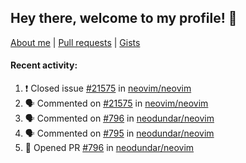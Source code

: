 ## Hey there, welcome to my profile! 👋

[About me](https://seandewar.github.io/)
 | [Pull requests](https://github.com/search?p=1&q=author%3Aseandewar+is%3Apr)
 | [Gists](https://gist.github.com/seandewar)

#### Recent activity:

<!--START_SECTION:activity-->
1. ❗️ Closed issue [#21575](https://github.com/neovim/neovim/issues/21575) in [neovim/neovim](https://github.com/neovim/neovim)
2. 🗣 Commented on [#21575](https://github.com/neovim/neovim/issues/21575) in [neovim/neovim](https://github.com/neovim/neovim)
3. 🗣 Commented on [#796](https://github.com/neodundar/neovim/issues/796) in [neodundar/neovim](https://github.com/neodundar/neovim)
4. 🗣 Commented on [#795](https://github.com/neodundar/neovim/issues/795) in [neodundar/neovim](https://github.com/neodundar/neovim)
5. 💪 Opened PR [#796](https://github.com/neodundar/neovim/pull/796) in [neodundar/neovim](https://github.com/neodundar/neovim)
<!--END_SECTION:activity-->
